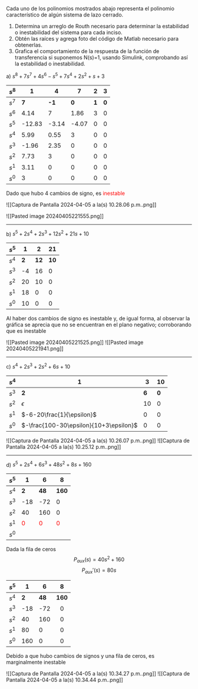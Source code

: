 Cada uno de los polinomios mostrados abajo representa el polinomio característico de algún sistema de lazo cerrado.  
1. Determina un arreglo de Routh necesario para determinar la estabilidad o inestabilidad del sistema para cada inciso.  
2. Obtén las raíces y agrega foto del código de Matlab necesario para obtenerlas.  
3. Grafica el comportamiento de la respuesta de la función de transferencia si suponemos N(s)=1, usando Simulink, comprobando así la estabilidad o inestabilidad.

a) $s^8+7s^7+4s^6-s^5+7s^4+2s^2+s+3$


| $s^8$ | 1      | 4      | 7     | 2     | 3     |
| ----- | ------ | ------ | ----- | ----- | ----- |
| $s^7$ | **7**  | **-1** | **0** | **1** | **0** |
| $s^6$ | 4.14   | 7      | 1.86  | 3     | 0     |
| $s^5$ | -12.83 | -3.14  | -4.07 | 0     | 0     |
| $s^4$ | 5.99   | 0.55   | 3     | 0     | 0     |
| $s^3$ | -1.96  | 2.35   | 0     | 0     | 0     |
| $s^2$ | 7.73   | 3      | 0     | 0     | 0     |
| $s^1$ | 3.11   | 0      | 0     | 0     | 0     |
| $s^0$ | 3      | 0      | 0     | 0     | 0     |
Dado que hubo 4 cambios de signo, es <span style="color:#ff0000">inestable</span>

![[Captura de Pantalla 2024-04-05 a la(s) 10.28.06 p.m..png]]

![[Pasted image 20240405221555.png]]

--------
b) $s^5+2s^4+2s^3+12s^2+21s+10$

| $s^5$ | **1** | **2**  | **21** |
| ----- | ----- | ------ | ------ |
| $s^4$ | **2** | **12** | **10** |
| $s^3$ | -4    | 16     | 0      |
| $s^2$ | 20    | 10     | 0      |
| $s^1$ | 18    | 0      | 0      |
| $s^0$ | 10    | 0      | 0      |
Al haber dos cambios de signo es inestable y, de igual forma, al observar la gráfica se aprecia que no se encuentran en el plano negativo; corroborando que es inestable

![[Pasted image 20240405221525.png]]
![[Pasted image 20240405221941.png]]

-------------
c) $s^4+2s^3+2s^2+6s+10$

| $s^4$ | **1**                                  | **3** | **10** |
| ----- | -------------------------------------- | ----- | ------ |
| $s^3$ | **2**                                  | **6** | **0**  |
| $s^2$ | $\epsilon$                             | 10    | 0      |
| $s^1$ | $-6-20\frac{1}{\epsilon}$              | 0     | 0      |
| $s^0$ | $-\frac{100-30\epsilon}{10+3\epsilon}$ | 0     | 0      |
![[Captura de Pantalla 2024-04-05 a la(s) 10.26.07 p.m..png]]
![[Captura de Pantalla 2024-04-05 a la(s) 10.25.12 p.m..png]]

-----------
d) $s^5+2s^4+6s^3+48s^2+8s+160$

| $s^5$ | 1                                    | 6                                    | 8                                    |
| :---: | ------------------------------------ | ------------------------------------ | ------------------------------------ |
| $s^4$ | **2**                                | **48**                               | **160**                              |
| $s^3$ | -18                                  | -72                                  | 0                                    |
| $s^2$ | 40                                   | 160                                  | 0                                    |
| $s^1$ | <span style="color:#ff0000">0</span> | <span style="color:#ff0000">0</span> | <span style="color:#ff0000">0</span> |
| $s^0$ |                                      |                                      |                                      |
Dada la fila de ceros
$$P_{aux}(s)=40s^2+160$$
$$P_{aux}'(s)=80s$$

| $s^5$ | **1** | **6**  |  **8**  |
| ----- | ----- | ------ | :-----: |
| $s^4$ | **2** | **48** | **160** |
| $s^3$ | -18   | -72    |    0    |
| $s^2$ | 40    | 160    |    0    |
| $s^1$ | 80    | 0      |    0    |
| $s^0$ | 160   | 0      |    0    |
Debido a que hubo cambios de signos y una fila de ceros, es marginalmente inestable

![[Captura de Pantalla 2024-04-05 a la(s) 10.34.27 p.m..png]]
![[Captura de Pantalla 2024-04-05 a la(s) 10.34.44 p.m..png]]
